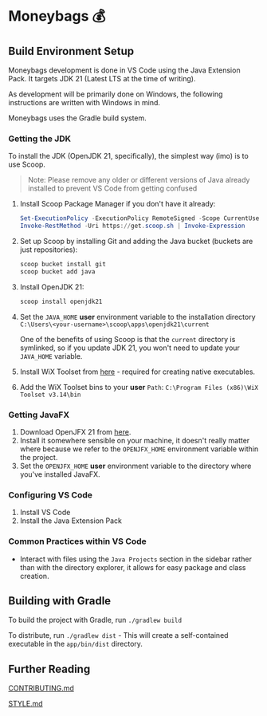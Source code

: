 # Moneybags 💰

## Build Environment Setup

Moneybags development is done in VS Code using the Java Extension Pack. It targets JDK 21 (Latest LTS at the time of writing).

As development will be primarily done on Windows, the following instructions are written with Windows in mind.

Moneybags uses the Gradle build system.

### Getting the JDK

To install the JDK (OpenJDK 21, specifically), the simplest way (imo) is to use Scoop.

> Note: Please remove any older or different versions of Java already installed to prevent VS Code from getting confused

1. Install Scoop Package Manager if you don't have it already:

    ```powershell
    Set-ExecutionPolicy -ExecutionPolicy RemoteSigned -Scope CurrentUser
    Invoke-RestMethod -Uri https://get.scoop.sh | Invoke-Expression
    ```

2. Set up Scoop by installing Git and adding the Java bucket (buckets are just repositories):

    ```powershell
    scoop bucket install git
    scoop bucket add java
    ```

3. Install OpenJDK 21:

    ```powershell
    scoop install openjdk21
    ```

4. Set the `JAVA_HOME` **user** environment variable to the installation directory `C:\Users\<your-username>\scoop\apps\openjdk21\current`

    One of the benefits of using Scoop is that the `current` directory is symlinked, so if you update JDK 21, you won't need to update your `JAVA_HOME` variable.

5. Install WiX Toolset from [here](https://github.com/wixtoolset/wix3/releases/download/wix3141rtm/wix314.exe) - required for creating native executables.

6. Add the WiX Toolset bins to your **user** `Path`: `C:\Program Files (x86)\WiX Toolset v3.14\bin`

### Getting JavaFX

1. Download OpenJFX 21 from [here](https://gluonhq.com/products/javafx/).
2. Install it somewhere sensible on your machine, it doesn't really matter where because we refer to the `OPENJFX_HOME` environment variable within the project.
3. Set the `OPENJFX_HOME` **user** environment variable to the directory where you've installed JavaFX.

### Configuring VS Code

1. Install VS Code
2. Install the Java Extension Pack

### Common Practices within VS Code

- Interact with files using the `Java Projects` section in the sidebar rather than with the directory explorer, it allows for easy package and class creation.

## Building with Gradle

To build the project with Gradle, run `./gradlew build`

To distribute, run `./gradlew dist` - This will create a self-contained executable in the `app/bin/dist` directory.

## Further Reading

[CONTRIBUTING.md](https://github.com/soda3x/Moneybags/CONTRIBUTING.md)

[STYLE.md](https://github.com/soda3x/Moneybags/STYLE.md)
